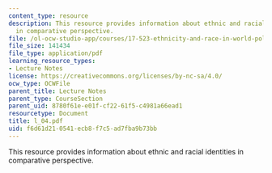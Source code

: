```yaml
---
content_type: resource
description: This resource provides information about ethnic and racial identities
  in comparative perspective.
file: /ol-ocw-studio-app/courses/17-523-ethnicity-and-race-in-world-politics-fall-2005/f6d61d210541ecb8f7c5ad7fba9b73bb_l_04.pdf
file_size: 141434
file_type: application/pdf
learning_resource_types:
- Lecture Notes
license: https://creativecommons.org/licenses/by-nc-sa/4.0/
ocw_type: OCWFile
parent_title: Lecture Notes
parent_type: CourseSection
parent_uid: 8780f61e-e01f-cf22-61f5-c4981a66ead1
resourcetype: Document
title: l_04.pdf
uid: f6d61d21-0541-ecb8-f7c5-ad7fba9b73bb
---
```

This resource provides information about ethnic and racial identities in comparative perspective.